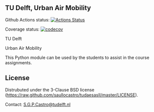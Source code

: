 TU Delft, Urban Air Mobility
---

Github Actions status:
[![Actions Status](https://github.com/saullocastro/tuduam/workflows/pytest/badge.svg)](https://github.com/saullocastro/tuduam/actions)

Coverage status:
[![codecov](https://codecov.io/gh/saullocastro/tuduam/graph/badge.svg?token=QG08Lm2vwL)](https://codecov.io/gh/saullocastro/tuduam)


TU Delft

Urban Air Mobility


This Python module can be used by the students to assist in the course assignments.




License
-------
Distrubuted under the 3-Clause BSD license
(https://raw.github.com/saullocastro/tudaesasII/master/LICENSE).

Contact: S.G.P.Castro@tudelft.nl

